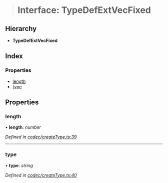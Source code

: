 > # Interface: TypeDefExtVecFixed

## Hierarchy

* **TypeDefExtVecFixed**

## Index

### Properties

* [length](_codec_createtype_.typedefextvecfixed.md#length)
* [type](_codec_createtype_.typedefextvecfixed.md#type)

## Properties

###  length

• **length**: *number*

*Defined in [codec/createType.ts:39](https://github.com/polkadot-js/api/blob/5fe63b4/packages/types/src/codec/createType.ts#L39)*

___

###  type

• **type**: *string*

*Defined in [codec/createType.ts:40](https://github.com/polkadot-js/api/blob/5fe63b4/packages/types/src/codec/createType.ts#L40)*